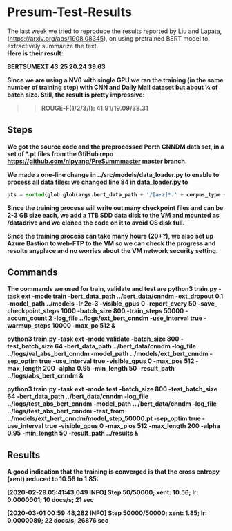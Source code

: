 # Presum-Test-Results
The last week we tried to reproduce the results reported by Liu and Lapata, (https://arxiv.org/abs/1908.08345), on using pretrained BERT model to extractively summarize the text.<b/>  
Here is their result:<b/>   

BERTSUMEXT 43.25 20.24 39.63<b/> 

Since we are using a NV6 with single GPU we ran the training (in the same number of training step) with CNN and Daily Mail dataset but about ¼ of batch size. Still, the result is pretty impressive:<b/>  
>> ROUGE-F(1/2/3/l): 41.91/19.09/38.31 <b/>

## Steps
We got the source code and the preprocessed Porth CNNDM data set, in a set of *.pt files from the GtiHub repo https://github.com/nlpyang/PreSummmaster master branch. <b/>

We made a one-line change in ../src/models/data_loader.py to enable to process all data files: we changed line 84 in data_loader.py to<b/> 
```python
pts = sorted(glob.glob(args.bert_data_path + '/[a-z]*.' + corpus_type + '.[0-9]*.bert.pt'))   
```
  
Since the training process will write out many checkpoint files and can be 2-3 GB size each, we add a 1TB SDD data disk to the VM and mounted as /datadrive and we cloned the code on it to avoid OS disk full. 

Since the training process can take many hours (20+?), we also set up Azure Bastion to web-FTP to the VM so we can check the progress and results anyplace and no worries about the VM network security setting.  

## Commands
The commands we used for train, validate and test are   <b/>
python3 train.py -task ext -mode train -bert_data_path ../bert_data/cnndm -ext_dropout 0.1 -model_path ../models -lr 2e-3 -visible_gpus 0 -report_every 50 -save_ checkpoint_steps 1000 -batch_size 800 -train_steps 50000 -accum_count 2 -log_file ../logs/ext_bert_cnndm -use_interval true -warmup_steps 10000 -max_po 512 &amp; 

python3 train.py -task ext -mode validate -batch_size 800 -test_batch_size 64 -bert_data_path ../bert_data/cnndm -log_file ../logs/val_abs_bert_cnndm -model_path  ../models/ext_bert_cnndm -sep_optim true -use_interval true -visible_gpus 0 -max_pos 512 -max_length 200 -alpha 0.95 -min_length 50 -result_path ../logs/abs_bert_cnndm &amp; 

python3 train.py -task ext -mode test -batch_size 800 -test_batch_size 64 -bert_data_path ../bert_data/cnndm -log_file ../logs/test_abs_bert_cnndm -model_path .. /bert_data/cnndm -log_file ../logs/test_abs_bert_cnndm -test_from ../models/ext_bert_cnndm/model_step_50000.pt -sep_optim true -use_interval true -visible_gpus 0 -max_p os 512 -max_length 200 -alpha 0.95 -min_length 50 -result_path ../results &amp; 

## Results
A good indication that the training is converged is that the cross entropy (xent) reduced to 10.56 to 1.85:

[2020-02-29 05:41:43,049 INFO] Step 50/50000; xent: 10.56; lr: 0.0000001;  10 docs/s;     21 sec

[2020-03-01 00:59:48,282 INFO] Step 50000/50000; xent: 1.85; lr: 0.0000089;  22 docs/s;  26876 sec

